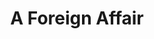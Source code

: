 ---
title: "A Foreign Affair"
year: 1948
rating: 3
stars: "★★★"
rewatched: false
permalink: "a-foreign-affair"
watched_on: 2020-09-21
---